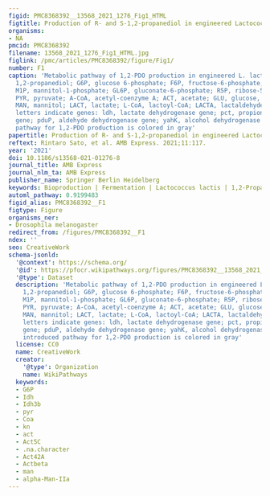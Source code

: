 ```yaml
---
figid: PMC8368392__13568_2021_1276_Fig1_HTML
figtitle: Production of R- and S-1,2-propanediol in engineered Lactococcus lactis
organisms:
- NA
pmcid: PMC8368392
filename: 13568_2021_1276_Fig1_HTML.jpg
figlink: /pmc/articles/PMC8368392/figure/Fig1/
number: F1
caption: 'Metabolic pathway of 1,2-PDO production in engineered L. lactis. 1,2-PDO,
  1,2-propanediol; G6P, glucose 6-phosphate; F6P, fructose-6-phosphate; G3P, glyceraldehyde-3-phosphate;
  M1P, mannitol-1-phosphate; GL6P, gluconate-6-phosphate; R5P, ribose-5-phosphate;
  PYR, pyruvate; A-CoA, acetyl-coenzyme A; ACT, acetate; GLU, glucose, GLUCO, gluconate;
  MAN, mannitol; LACT, lactate; L-CoA, lactoyl-CoA; LACTA, lactaldehyde. Italicized
  letters indicate genes: ldh, lactate dehydrogenase gene; pct, propionate CoA-transferase
  gene; pduP, aldehyde dehydrogenase gene; yahK, alcohol dehydrogenase gene. The introduced
  pathway for 1,2-PDO production is colored in gray'
papertitle: Production of R- and S-1,2-propanediol in engineered Lactococcus lactis.
reftext: Rintaro Sato, et al. AMB Express. 2021;11:117.
year: '2021'
doi: 10.1186/s13568-021-01276-8
journal_title: AMB Express
journal_nlm_ta: AMB Express
publisher_name: Springer Berlin Heidelberg
keywords: Bioproduction | Fermentation | Lactococcus lactis | 1,2-Propanediol
automl_pathway: 0.9199483
figid_alias: PMC8368392__F1
figtype: Figure
organisms_ner:
- Drosophila melanogaster
redirect_from: /figures/PMC8368392__F1
ndex: ''
seo: CreativeWork
schema-jsonld:
  '@context': https://schema.org/
  '@id': https://pfocr.wikipathways.org/figures/PMC8368392__13568_2021_1276_Fig1_HTML.html
  '@type': Dataset
  description: 'Metabolic pathway of 1,2-PDO production in engineered L. lactis. 1,2-PDO,
    1,2-propanediol; G6P, glucose 6-phosphate; F6P, fructose-6-phosphate; G3P, glyceraldehyde-3-phosphate;
    M1P, mannitol-1-phosphate; GL6P, gluconate-6-phosphate; R5P, ribose-5-phosphate;
    PYR, pyruvate; A-CoA, acetyl-coenzyme A; ACT, acetate; GLU, glucose, GLUCO, gluconate;
    MAN, mannitol; LACT, lactate; L-CoA, lactoyl-CoA; LACTA, lactaldehyde. Italicized
    letters indicate genes: ldh, lactate dehydrogenase gene; pct, propionate CoA-transferase
    gene; pduP, aldehyde dehydrogenase gene; yahK, alcohol dehydrogenase gene. The
    introduced pathway for 1,2-PDO production is colored in gray'
  license: CC0
  name: CreativeWork
  creator:
    '@type': Organization
    name: WikiPathways
  keywords:
  - G6P
  - Idh
  - Idh3b
  - pyr
  - Coa
  - kn
  - act
  - Act5C
  - .na.character
  - Act42A
  - Actbeta
  - man
  - alpha-Man-IIa
---
```

